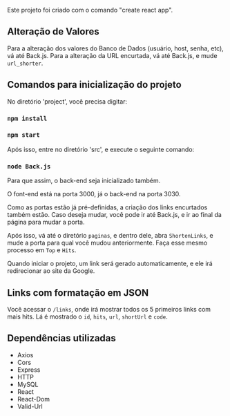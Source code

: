 Este projeto foi criado com o comando "create react app".

## Alteração de Valores

Para a alteração dos valores do Banco de Dados (usuário, host, senha, etc), vá até Back.js.
Para a alteração da URL encurtada, vá até Back.js, e mude `url_shorter`.

## Comandos para inicialização do projeto

No diretório 'project', você precisa digitar:

### `npm install`

### `npm start`

Após isso, entre no diretório 'src', e execute o seguinte comando:

### `node Back.js`

Para que assim, o back-end seja inicializado também.

O font-end está na porta 3000, já o back-end na porta 3030.

Como as portas estão já pré-definidas, a criação dos links encurtados também estão. Caso deseja mudar, você pode ir até Back.js, e ir ao final da página para mudar a porta.

Após isso, vá até o diretório `paginas`, e dentro dele, abra `ShortenLinks`, e mude a porta para qual você mudou anteriormente. Faça esse mesmo processo em `Top` e `Hits`.

Quando iniciar o projeto, um link será gerado automaticamente, e ele irá redirecionar ao site da Google.

## Links com formatação em JSON

Você acessar o `/links`, onde irá mostrar todos os 5 primeiros links com mais hits. Lá é mostrado o `id`, `hits`, `url`, `shortUrl` e `code`.

## Dependências utilizadas

* Axios
* Cors
* Express
* HTTP
* MySQL
* React
* React-Dom
* Valid-Url
